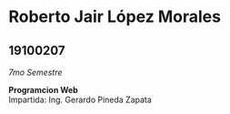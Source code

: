 # Roberto Jair López Morales  
## 19100207

*7mo Semestre*

**Programcion Web**  
Impartida: Ing. Gerardo Pineda Zapata  


